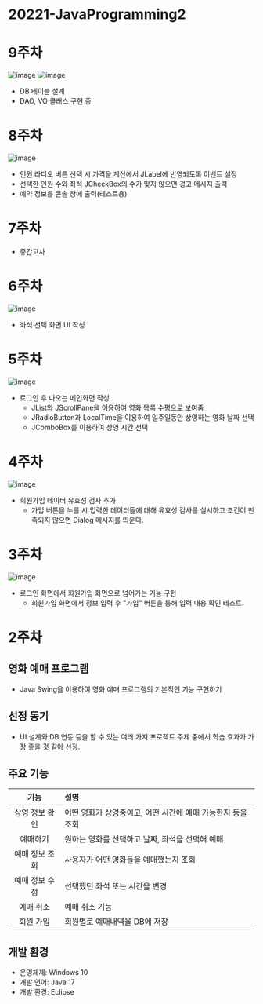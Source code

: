 # 20221-JavaProgramming2

# 9주차
![image](https://user-images.githubusercontent.com/95271528/168474838-9d4cded0-2bdb-4595-abd6-c8bf4d206dbd.png)
![image](https://user-images.githubusercontent.com/95271528/168475016-edee4337-6620-4576-b6df-72378b129c7e.png)
+ DB 테이블 설계
+ DAO, VO 클래스 구현 중

# 8주차
![image](https://user-images.githubusercontent.com/95271528/167246568-cd525392-cbbb-487e-8bba-2e47237efd31.png)
+ 인원 라디오 버튼 선택 시 가격을 계산에서 JLabel에 반영되도록 이벤트 설정
+ 선택한 인원 수와 좌석 JCheckBox의 수가 맞지 않으면 경고 메시지 출력
+ 예약 정보를 콘솔 창에 출력(테스트용)

# 7주차
+ 중간고사

# 6주차
![image](https://user-images.githubusercontent.com/95271528/165097510-d05715c0-5e8f-49af-b824-cb515bf29105.png)
+ 좌석 선택 화면 UI 작성

# 5주차
![image](https://user-images.githubusercontent.com/95271528/163721309-9d73f790-2e72-44ac-b84b-51934f4f78c0.png)
+ 로그인 후 나오는 메인화면 작성
  + JList<ImageIcon>와 JScrollPane을 이용하여 영화 목록 수평으로 보여줌
  + JRadioButton과 LocalTime을 이용하여 일주일동안 상영하는 영화 날짜 선택
  + JComboBox를 이용하여 상영 시간 선택

# 4주차
![image](https://user-images.githubusercontent.com/95271528/161996667-fe84525f-582f-4355-a503-247fcd78f4f4.png)
+ 회원가입 데이터 유효성 검사 추가
  + 가입 버튼을 누를 시 입력한 데이터들에 대해 유효성 검사를 실시하고 조건이 만족되지 않으면 Dialog 메시지를 띄운다.

# 3주차
![image](https://user-images.githubusercontent.com/95271528/160288180-61e00c5a-e911-4975-8450-dd62fa763901.png)
+ 로그인 화면에서 회원가입 화면으로 넘어가는 기능 구현
  + 회원가입 화면에서 정보 입력 후 "가입" 버튼을 통해 입력 내용 확인 테스트.

# 2주차
## 영화 예매 프로그램
+ Java Swing을 이용하여 영화 예매 프로그램의 기본적인 기능 구현하기

## 선정 동기
+ UI 설계와 DB 연동 등을 할 수 있는 여러 가지 프로젝트 주제 중에서 학습 효과가 가장 좋을 것 같아 선정.

## 주요 기능
| 기능 | 설명 |
| :--: | :-- |
| 상영 정보 확인 | 어떤 영화가 상영중이고, 어떤 시간에 예매 가능한지 등을 조회 |
| 예매하기 | 원하는 영화를 선택하고 날짜, 좌석을 선택해 예매 |
| 예매 정보 조회 | 사용자가 어떤 영화들을 예매했는지 조회 |
| 예매 정보 수정 | 선택했던 좌석 또는 시간을 변경 |
| 예매 취소 | 예매 취소 기능 |
| 회원 가입 | 회원별로 예매내역을 DB에 저장 |

## 개발 환경
+ 운영체제: Windows 10
+ 개발 언어: Java 17
+ 개발 환경: Eclipse

